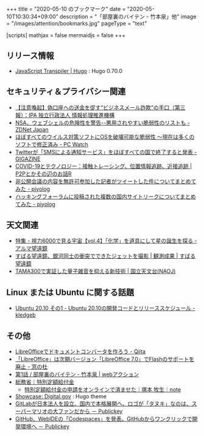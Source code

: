+++
title = "2020-05-10 のブックマーク"
date =  "2020-05-10T10:30:34+09:00"
description = "「部屋裏のバイテン - 竹本泉」他"
image = "/images/attention/bookmarks.jpg"
pageType = "text"

[scripts]
  mathjax = false
  mermaidjs = false
+++

## リリース情報

- [JavaScript Transpiler | Hugo](https://gohugo.io/news/0.70.0-relnotes/) : Hugo 0.70.0

## セキュリティ＆プライバシー関連

- [【注意喚起】偽口座への送金を促す“ビジネスメール詐欺”の手口（第三報）：IPA 独立行政法人 情報処理推進機構](https://www.ipa.go.jp/security/announce/2020-bec.html)
- [NSA、ウェブシェルの危険性を警告--悪用されやすい脆弱性のリストも - ZDNet Japan](https://japan.zdnet.com/article/35152998/)
- [ほぼすべてのウイルス対策ソフトにOSを破壊可能な脆弱性 ～現在は多くのソフトで修正済み - PC Watch](https://pc.watch.impress.co.jp/docs/news/1249694.html)
- [Twitterが「SMSによる通知サービス」をほぼすべての国で終了すると発表 - GIGAZINE](https://gigazine.net/news/20200428-twitter-sms-notification-disabled/)
- [COVID-19とテクノロジー：接触トレーシング、位置情報追跡、近接追跡 | P2Pとかその辺のお話R](https://p2ptk.org/privacy/3201)
- [非公開会議の内容を無許可参加した記者がツイートした件についてまとめてみた - piyolog](https://piyolog.hatenadiary.jp/entry/2020/05/03/150955)
- [ハッキングフォーラムに投稿された複数の国内サイトリークについてまとめてみた - piyolog](https://piyolog.hatenadiary.jp/entry/2020/05/07/051108)

## 天文関連

- [特集 - 視力6000で見る宇宙【vol.4】「化学」を道具にして星の誕生を探る - アルマ望遠鏡](https://alma-telescope.jp/column/6000vol4)
- [すばる望遠鏡、銀河同士の衝突でできたジェットを撮影 | 観測成果 | すばる望遠鏡](https://subarutelescope.org/jp/results/2020/04/21/2854.html)
- [TAMA300で実証した量子雑音を抑える新技術 | 国立天文台(NAOJ)](https://www.nao.ac.jp/news/science/2020/20200428-gwsp.html)

## Linux または Ubuntu に関する話題

- [Ubuntu 20.10 その1 - Ubuntu 20.10の開発コードとリリーススケジュール   - kledgeb](https://kledgeb.blogspot.com/2020/04/ubuntu-2010-1-ubuntu-2010.html)

## その他

- [LibreOfficeでドキュメントコンバータを作ろう - Qiita](https://qiita.com/hirohiro77/items/942eb461e8f4727e4b38)
- [「LibreOffice」は次期バージョン「LibreOffice 7.0」でFlashのサポートを廃止 - 窓の杜](https://forest.watch.impress.co.jp/docs/news/1249986.html)
- [第1話 / 部屋裏のバイテン - 竹本泉 | webアクション](https://comic-action.com/episode/13933686331621586042)
- [総務省｜特別定額給付金](https://kyufukin.soumu.go.jp/ja-JP/index.html)
    - [特別定額給付金の申請をオンラインで済ませた｜塚本 牧生｜note](https://note.com/tsukamoto/n/n2484f456581d)
- [Showcase: Digital.gov](https://gohugo.io/showcase/digitalgov/) : Hugo theme
- [GitLabが日本法人を設立、国内で本格展開へ。ロゴが「タヌキ」なのは、スーパーマリオの大ファンだから － Publickey](https://www.publickey1.jp/blog/20/gitlab.html)
- [GitHub、WebIDEの「Codespaces」を発表。GitHubからワンクリックで開発環境へ － Publickey](https://www.publickey1.jp/blog/20/githubwebidecodespacesgithub.html)
